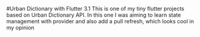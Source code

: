 #Urban Dictionary with Flutter 3.1
This is one of my tiny flutter projects based on Urban Dictionary API. In this one I was aiming to learn state management with provider and also add a pull refresh, which looks cool in my opinion
